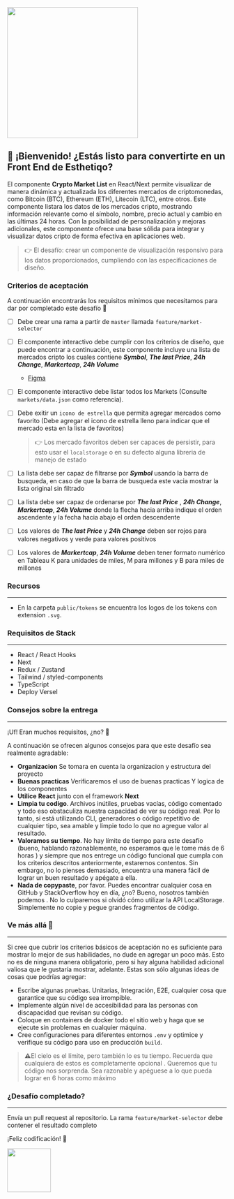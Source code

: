 <img src="https://i.ibb.co/84pGS5Z/Frame-1.png" width="300" height="300">

## 👋 ¡Bienvenido! ¿Estás listo para convertirte en un Front End de Esthetiqo?

El componente **Crypto Market List** en React/Next permite visualizar de manera dinámica y actualizada los diferentes mercados de criptomonedas, como Bitcoin (BTC), Ethereum (ETH), Litecoin (LTC), entre otros. Este componente listara los datos de los mercados cripto, mostrando información relevante como el símbolo, nombre, precio actual y cambio en las últimas 24 horas. Con la posibilidad de personalización y mejoras adicionales, este componente ofrece una base sólida para integrar y visualizar datos cripto de forma efectiva en aplicaciones web. 

> 👉 El desafío: crear un componente de visualización responsivo para los datos proporcionados, cumpliendo con las especificaciones de diseño.


### Criterios de aceptación
A continuación encontrarás los requisitos mínimos que necesitamos para dar por completado este desafío 🎉
- [ ] Debe crear una rama a partir de `master` llamada `feature/market-selector`
- [ ] El componente interactivo debe cumplir con los criterios de diseño, que puede encontrar a continuación, este componente incluye una lista de mercados cripto los cuales contiene **_Symbol_**, **_The last Price_**, **_24h Change_**, **_Markertcap_**, **_24h Volume_**

    - [Figma](https://www.figma.com/file/RA8tAkmpGEjrdHLSBBhYbU/Intentx-Perpetuals-V2?node-id=304-22777&mode=dev)

- [ ] El componente interactivo debe listar todos los Markets (Consulte `markets/data.json` como referencia).
- [ ] Debe exitir un `icono de estrella` que permita agregar mercados como favorito (Debe agregar el icono de estrella lleno para indicar que el mercado esta en la lista de favoritos)
  > 👉 Los mercado favoritos deben ser capaces de persistir, para esto usar el `localstorage` o en su defecto alguna libreria de manejo de estado
- [ ] La lista debe ser capaz de filtrarse por **_Symbol_** usando la barra de busqueda, en caso de que la barra de busqueda este vacia mostrar la lista original sin filtrado
- [ ] La lista debe ser capaz de ordenarse por **_The last Price_** , **_24h Change_**, **_Markertcap_**, **_24h Volume_** donde la flecha hacia arriba indique el orden ascendente y la fecha hacia abajo el orden descendente
- [ ] Los valores de **_The last Price_** y **_24h Change_** deben ser rojos para valores negativos y verde para valores positivos
- [ ] Los valores de **_Markertcap_**, **_24h Volume_** deben tener formato numérico en Tableau K para unidades de miles, M para millones y B para miles de millones

### Recursos
---------

- En la carpeta `public/tokens` se encuentra los logos de los tokens con extension `.svg`.

### Requisitos de Stack
---------

- React / React Hooks
- Next
- Redux / Zustand
- Tailwind / styled-components
- TypeScript
- Deploy Versel


### Consejos sobre la entrega
---------

¡Uf! Eran muchos requisitos, ¿no? 😬

A continuación se ofrecen algunos consejos para que este desafío sea realmente agradable:
- **Organizacion** Se tomara en cuenta la organizacion y estructura del proyecto
- **Buenas practicas** Verificaremos el uso de buenas practicas Y logica de los componentes
- **Utilice** **React** junto con el framework **Next**
- **Limpia tu codigo**. Archivos inútiles, pruebas vacías, código comentado y todo eso obstaculiza nuestra capacidad de ver su código real. Por lo tanto, si está utilizando CLI, generadores o código repetitivo de cualquier tipo, sea amable y limpie todo lo que no agregue valor al resultado.
- **Valoramos su tiempo**. No hay límite de tiempo para este desafío (bueno, hablando razonablemente, no esperamos que le tome más de 6 horas ) y siempre que nos entrege un código funcional que cumpla con los criterios descritos anteriormente, estaremos contentos. Sin embargo, no lo pienses demasiado, encuentra una manera fácil de lograr un buen resultado y apégate a ella.
- **Nada de copypaste**, por favor. Puedes encontrar cualquier cosa en GitHub y StackOverflow hoy en día, ¿no? Bueno, nosotros también podemos . No lo culparemos si olvidó cómo utilizar la API LocalStorage. Simplemente no copie y pegue grandes fragmentos de código.

### Ve más allá 🚀
---------

Si cree que cubrir los criterios básicos de aceptación no es suficiente para mostrar lo mejor de sus habilidades, no dude en agregar un poco más. Esto no es de ninguna manera obligatorio, pero si hay alguna habilidad adicional valiosa que le gustaría mostrar, adelante. Estas son sólo algunas ideas de cosas que podrías agregar:

- Escribe algunas pruebas. Unitarias, Integración, E2E, cualquier cosa que garantice que su código sea irrompible.
- Implemente algún nivel de accesibilidad para las personas con discapacidad que revisan su código.
- Coloque en containers de docker todo el sitio web y haga que se ejecute sin problemas en cualquier máquina.
- Cree configuraciones para diferentes entornos `.env` y optimice y verifique su código para uso en producción `build`.

> ⚠️El cielo es el límite, pero también lo es tu tiempo. Recuerda que cualquiera de estos es completamente opcional . Queremos que tu código nos sorprenda. Sea razonable y apéguese a lo que pueda lograr en 6 horas como máximo

### ¿Desafío completado? 
---------

Envía un pull request al repositorio. La rama `feature/market-selector` debe contener el resultado completo

¡Feliz codificación! 🙌

<img src="https://user-images.githubusercontent.com/5693916/30273942-84252588-96fb-11e7-9420-5516b92cb1f7.gif" width="100">